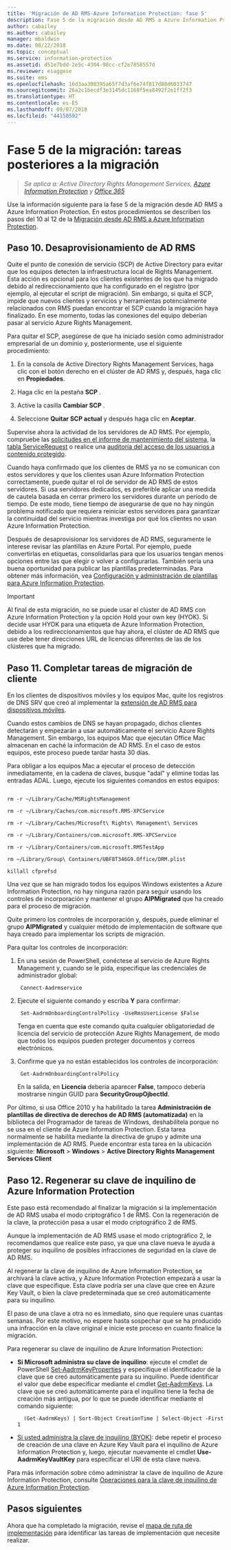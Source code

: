 ```yaml
---
title: 'Migración de AD RMS-Azure Information Protection: fase 5'
description: Fase 5 de la migración desde AD RMS a Azure Information Protection, donde se describen los pasos del 10 al 12 de la migración de AD RMS a Azure Information Protection.
author: cabailey
ms.author: cabailey
manager: mbaldwin
ms.date: 08/22/2018
ms.topic: conceptual
ms.service: information-protection
ms.assetid: d51e7bdd-2e5c-4304-98cc-cf2e7858557d
ms.reviewer: esaggese
ms.suite: ems
ms.openlocfilehash: 16d3aa308395a65f7d3af6e74f817d88d6033747
ms.sourcegitcommit: 26a2c1becdf3e3145dc1168f5ea8492f2e1ff2f3
ms.translationtype: HT
ms.contentlocale: es-ES
ms.lasthandoff: 09/07/2018
ms.locfileid: "44150592"
---
```

# <a name="migration-phase-5---post-migration-tasks"></a>Fase 5 de la migración: tareas posteriores a la migración

>*Se aplica a: Active Directory Rights Management Services, [Azure Information Protection](https://azure.microsoft.com/pricing/details/information-protection) y [Office 365](http://download.microsoft.com/download/E/C/F/ECF42E71-4EC0-48FF-AA00-577AC14D5B5C/Azure_Information_Protection_licensing_datasheet_EN-US.pdf)*


Use la información siguiente para la fase 5 de la migración desde AD RMS a Azure Information Protection. En estos procedimientos se describen los pasos del 10 al 12 de la [Migración desde AD RMS a Azure Information Protection](migrate-from-ad-rms-to-azure-rms.md).

## <a name="step-10-deprovision-ad-rms"></a>Paso 10. Desaprovisionamiento de AD RMS

Quite el punto de conexión de servicio (SCP) de Active Directory para evitar que los equipos detecten la infraestructura local de Rights Management. Esta acción es opcional para los clientes existentes de los que ha migrado debido al redireccionamiento que ha configurado en el registro (por ejemplo, al ejecutar el script de migración). Sin embargo, si quita el SCP, impide que nuevos clientes y servicios y herramientas potencialmente relacionados con RMS puedan encontrar el SCP cuando la migración haya finalizado. En ese momento, todas las conexiones del equipo deberían pasar al servicio Azure Rights Management. 

Para quitar el SCP, asegúrese de que ha iniciado sesión como administrador empresarial de un dominio y, posteriormente, use el siguiente procedimiento:

1. En la consola de Active Directory Rights Management Services, haga clic con el botón derecho en el clúster de AD RMS y, después, haga clic en **Propiedades**.

2. Haga clic en la pestaña **SCP** .

3. Active la casilla **Cambiar SCP** .

4. Seleccione **Quitar SCP actual** y después haga clic en **Aceptar**.

Supervise ahora la actividad de los servidores de AD RMS. Por ejemplo, compruebe las [solicitudes en el informe de mantenimiento del sistema](https://technet.microsoft.com/library/ee221012%28v=ws.10%29.aspx), la [tabla ServiceRequest](http://technet.microsoft.com/library/dd772686%28v=ws.10%29.aspx) o realice una [auditoría del acceso de los usuarios a contenido protegido](http://social.technet.microsoft.com/wiki/contents/articles/3440.ad-rms-frequently-asked-questions-faq.aspx). 

Cuando haya confirmado que los clientes de RMS ya no se comunican con estos servidores y que los clientes usan Azure Information Protection correctamente, puede quitar el rol de servidor de AD RMS de estos servidores. Si usa servidores dedicados, es preferible aplicar una medida de cautela basada en cerrar primero los servidores durante un período de tiempo. De este modo, tiene tiempo de asegurarse de que no hay ningún problema notificado que requiera reiniciar estos servidores para garantizar la continuidad del servicio mientras investiga por qué los clientes no usan Azure Information Protection.

Después de desaprovisionar los servidores de AD RMS, seguramente le interese revisar las plantillas en Azure Portal. Por ejemplo, puede convertirlas en etiquetas, consolidarlas para que los usuarios tengan menos opciones entre las que elegir o volver a configurarlas. También sería una buena oportunidad para publicar las plantillas predeterminadas. Para obtener más información, vea [Configuración y administración de plantillas para Azure Information Protection](./configure-policy-templates.md).

>[!IMPORTANT]
> Al final de esta migración, no se puede usar el clúster de AD RMS con Azure Information Protection y la opción Hold your own key (HYOK). Si decide usar HYOK para una etiqueta de Azure Information Protection, debido a los redireccionamientos que hay ahora, el clúster de AD RMS que use debe tener direcciones URL de licencias diferentes de las de los clústeres que ha migrado.

## <a name="step-11-complete-client-migration-tasks"></a>Paso 11. Completar tareas de migración de cliente

En los clientes de dispositivos móviles y los equipos Mac, quite los registros de DNS SRV que creó al implementar la [extensión de AD RMS para dispositivos móviles](http://technet.microsoft.com/library/dn673574.aspx).

Cuando estos cambios de DNS se hayan propagado, dichos clientes detectarán y empezarán a usar automáticamente el servicio Azure Rights Management. Sin embargo, los equipos Mac que ejecutan Office Mac almacenan en caché la información de AD RMS. En el caso de estos equipos, este proceso puede tardar hasta 30 días. 

Para obligar a los equipos Mac a ejecutar el proceso de detección inmediatamente, en la cadena de claves, busque "adal" y elimine todas las entradas ADAL. Luego, ejecute los siguientes comandos en estos equipos:

````

rm -r ~/Library/Cache/MSRightsManagement

rm -r ~/Library/Caches/com.microsoft.RMS-XPCService

rm -r ~/Library/Caches/Microsoft\ Rights\ Management\ Services

rm -r ~/Library/Containers/com.microsoft.RMS-XPCService

rm -r ~/Library/Containers/com.microsoft.RMSTestApp

rm ~/Library/Group\ Containers/UBF8T346G9.Office/DRM.plist

killall cfprefsd

````

Una vez que se han migrado todos los equipos Windows existentes a Azure Information Protection, no hay ninguna razón para seguir usando los controles de incorporación y mantener el grupo **AIPMigrated** que ha creado para el proceso de migración. 

Quite primero los controles de incorporación y, después, puede eliminar el grupo **AIPMigrated** y cualquier método de implementación de software que haya creado para implementar los scripts de migración.

Para quitar los controles de incorporación:

1. En una sesión de PowerShell, conéctese al servicio de Azure Rights Management y, cuando se le pida, especifique las credenciales de administrador global:

        Connect-Aadrmservice

2. Ejecute el siguiente comando y escriba **Y** para confirmar:

        Set-AadrmOnboardingControlPolicy -UseRmsUserLicense $False
    
    Tenga en cuenta que este comando quita cualquier obligatoriedad de licencia del servicio de protección Azure Rights Management, de modo que todos los equipos pueden proteger documentos y correos electrónicos.

3. Confirme que ya no están establecidos los controles de incorporación:

        Get-AadrmOnboardingControlPolicy

    En la salida, en **Licencia** debería aparecer **False**, tampoco debería mostrarse ningún GUID para **SecurityGroupOjbectId**.

Por último, si usa Office 2010 y ha habilitado la tarea **Administración de plantillas de directiva de derechos de AD RMS (automatizada)** en la biblioteca del Programador de tareas de Windows, deshabilítela porque no se usa en el cliente de Azure Information Protection. Esta tarea normalmente se habilita mediante la directiva de grupo y admite una implementación de AD RMS. Puede encontrar esta tarea en la ubicación siguiente: **Microsoft** > **Windows** > **Active Directory Rights Management Services Client**

## <a name="step-12-rekey-your-azure-information-protection-tenant-key"></a>Paso 12. Regenerar su clave de inquilino de Azure Information Protection

Este paso está recomendado al finalizar la migración si la implementación de AD RMS usaba el modo criptográfico 1 de RMS. Con la regeneración de la clave, la protección pasa a usar el modo criptográfico 2 de RMS. 

Aunque la implementación de AD RMS usase el modo criptográfico 2, le recomendamos que realice este paso, ya que una clave nueva le ayuda a proteger su inquilino de posibles infracciones de seguridad en la clave de AD RMS.

Al regenerar la clave de inquilino de Azure Information Protection, se archivará la clave activa, y Azure Information Protection empezará a usar la clave que especifique. Esta clave podría ser una clave que cree en Azure Key Vault, o bien la clave predeterminada que se creó automáticamente para su inquilino.

El paso de una clave a otra no es inmediato, sino que requiere unas cuantas semanas. Por este motivo, no espere hasta sospechar que se ha producido una infracción en la clave original e inicie este proceso en cuanto finalice la migración.

Para regenerar su clave de inquilino de Azure Information Protection:

- **Si Microsoft administra su clave de inquilino**: ejecute el cmdlet de PowerShell [Set-AadrmKeyProperties](/powershell/module/aadrm/set-aadrmkeyproperties) y especifique el identificador de la clave que se creó automáticamente para su inquilino. Puede identificar el valor que debe especificar mediante el cmdlet [Get-AadrmKeys](/powershell/module/aadrm/get-aadrmkeys). La clave que se creó automáticamente para el inquilino tiene la fecha de creación más antigua, por lo que se puede identificar mediante el comando siguiente:
    
        (Get-AadrmKeys) | Sort-Object CreationTime | Select-Object -First 1

- [Si usted administra la clave de inquilino (BYOK)](/powershell/aadrm/vlatest/use-aadrmkeyvaultkey): debe repetir el proceso de creación de una clave en Azure Key Vault para el inquilino de Azure Information Protection y, luego, ejecutar nuevamente el cmdlet **Use-AadrmKeyVaultKey** para especificar el URI de esta clave nueva. 

Para más información sobre cómo administrar la clave de inquilino de Azure Information Protection, consulte [Operaciones para la clave de inquilino de Azure Information Protection](./operations-tenant-key.md).


## <a name="next-steps"></a>Pasos siguientes

Ahora que ha completado la migración, revise el [mapa de ruta de implementación](deployment-roadmap.md) para identificar las tareas de implementación que necesite realizar.

